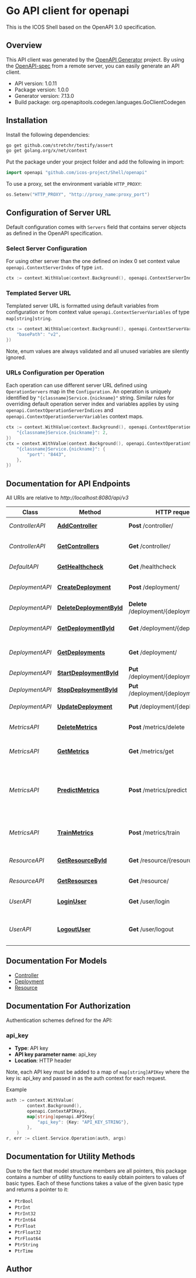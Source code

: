 # Go API client for openapi

This is the ICOS Shell based on the OpenAPI 3.0 specification.

## Overview
This API client was generated by the [OpenAPI Generator](https://openapi-generator.tech) project.  By using the [OpenAPI-spec](https://www.openapis.org/) from a remote server, you can easily generate an API client.

- API version: 1.0.11
- Package version: 1.0.0
- Generator version: 7.13.0
- Build package: org.openapitools.codegen.languages.GoClientCodegen

## Installation

Install the following dependencies:

```sh
go get github.com/stretchr/testify/assert
go get golang.org/x/net/context
```

Put the package under your project folder and add the following in import:

```go
import openapi "github.com/icos-project/Shell/openapi"
```

To use a proxy, set the environment variable `HTTP_PROXY`:

```go
os.Setenv("HTTP_PROXY", "http://proxy_name:proxy_port")
```

## Configuration of Server URL

Default configuration comes with `Servers` field that contains server objects as defined in the OpenAPI specification.

### Select Server Configuration

For using other server than the one defined on index 0 set context value `openapi.ContextServerIndex` of type `int`.

```go
ctx := context.WithValue(context.Background(), openapi.ContextServerIndex, 1)
```

### Templated Server URL

Templated server URL is formatted using default variables from configuration or from context value `openapi.ContextServerVariables` of type `map[string]string`.

```go
ctx := context.WithValue(context.Background(), openapi.ContextServerVariables, map[string]string{
	"basePath": "v2",
})
```

Note, enum values are always validated and all unused variables are silently ignored.

### URLs Configuration per Operation

Each operation can use different server URL defined using `OperationServers` map in the `Configuration`.
An operation is uniquely identified by `"{classname}Service.{nickname}"` string.
Similar rules for overriding default operation server index and variables applies by using `openapi.ContextOperationServerIndices` and `openapi.ContextOperationServerVariables` context maps.

```go
ctx := context.WithValue(context.Background(), openapi.ContextOperationServerIndices, map[string]int{
	"{classname}Service.{nickname}": 2,
})
ctx = context.WithValue(context.Background(), openapi.ContextOperationServerVariables, map[string]map[string]string{
	"{classname}Service.{nickname}": {
		"port": "8443",
	},
})
```

## Documentation for API Endpoints

All URIs are relative to *http://localhost:8080/api/v3*

Class | Method | HTTP request | Description
------------ | ------------- | ------------- | -------------
*ControllerAPI* | [**AddController**](docs/ControllerAPI.md#addcontroller) | **Post** /controller/ | Adds a new controller
*ControllerAPI* | [**GetControllers**](docs/ControllerAPI.md#getcontrollers) | **Get** /controller/ | Returns a list of controllers
*DefaultAPI* | [**GetHealthcheck**](docs/DefaultAPI.md#gethealthcheck) | **Get** /healthcheck | Health check
*DeploymentAPI* | [**CreateDeployment**](docs/DeploymentAPI.md#createdeployment) | **Post** /deployment/ | Creates a new deployment
*DeploymentAPI* | [**DeleteDeploymentById**](docs/DeploymentAPI.md#deletedeploymentbyid) | **Delete** /deployment/{deploymentId} | Deletes a deployment
*DeploymentAPI* | [**GetDeploymentById**](docs/DeploymentAPI.md#getdeploymentbyid) | **Get** /deployment/{deploymentId} | Find deployment by ID
*DeploymentAPI* | [**GetDeployments**](docs/DeploymentAPI.md#getdeployments) | **Get** /deployment/ | Returns a list of deployments
*DeploymentAPI* | [**StartDeploymentById**](docs/DeploymentAPI.md#startdeploymentbyid) | **Put** /deployment/{deploymentId}/start | Starts a deployment
*DeploymentAPI* | [**StopDeploymentById**](docs/DeploymentAPI.md#stopdeploymentbyid) | **Put** /deployment/{deploymentId}/stop | Stops a deployment
*DeploymentAPI* | [**UpdateDeployment**](docs/DeploymentAPI.md#updatedeployment) | **Put** /deployment/{deploymentId} | Updates a deployment
*MetricsAPI* | [**DeleteMetrics**](docs/MetricsAPI.md#deletemetrics) | **Post** /metrics/delete | Delete metrics models
*MetricsAPI* | [**GetMetrics**](docs/MetricsAPI.md#getmetrics) | **Get** /metrics/get | Returns a list of metrics models
*MetricsAPI* | [**PredictMetrics**](docs/MetricsAPI.md#predictmetrics) | **Post** /metrics/predict | Predict metrics development based on model and input metrics
*MetricsAPI* | [**TrainMetrics**](docs/MetricsAPI.md#trainmetrics) | **Post** /metrics/train | Trains a model on a set of metrics
*ResourceAPI* | [**GetResourceById**](docs/ResourceAPI.md#getresourcebyid) | **Get** /resource/{resourceId} | Find resource by ID
*ResourceAPI* | [**GetResources**](docs/ResourceAPI.md#getresources) | **Get** /resource/ | Returns a list of resources
*UserAPI* | [**LoginUser**](docs/UserAPI.md#loginuser) | **Get** /user/login | Logs user into the system
*UserAPI* | [**LogoutUser**](docs/UserAPI.md#logoutuser) | **Get** /user/logout | Logs out current logged in user session


## Documentation For Models

 - [Controller](docs/Controller.md)
 - [Deployment](docs/Deployment.md)
 - [Resource](docs/Resource.md)


## Documentation For Authorization


Authentication schemes defined for the API:
### api_key

- **Type**: API key
- **API key parameter name**: api_key
- **Location**: HTTP header

Note, each API key must be added to a map of `map[string]APIKey` where the key is: api_key and passed in as the auth context for each request.

Example

```go
auth := context.WithValue(
		context.Background(),
		openapi.ContextAPIKeys,
		map[string]openapi.APIKey{
			"api_key": {Key: "API_KEY_STRING"},
		},
	)
r, err := client.Service.Operation(auth, args)
```


## Documentation for Utility Methods

Due to the fact that model structure members are all pointers, this package contains
a number of utility functions to easily obtain pointers to values of basic types.
Each of these functions takes a value of the given basic type and returns a pointer to it:

* `PtrBool`
* `PtrInt`
* `PtrInt32`
* `PtrInt64`
* `PtrFloat`
* `PtrFloat32`
* `PtrFloat64`
* `PtrString`
* `PtrTime`

## Author



